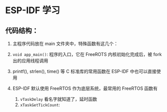 # ESP-IDF 学习


## 代码结构：

1. 主程序代码放在 main 文件夹中，特殊函数有这几个：

1. `void app_main()`: 程序的入口，它在 FreeROTS 内核初始化完成后，被 fork 出的应用线程调用
2. printf(), strlen(), time() 等 C 标准库的常用函数在 ESP-IDF 中也可以直接使用
3. ESP-IDF 默认使用 FreeRTOS 作为底层系统，最常用的 FreeRTOS 函数有
   1. `vTaskDelay` 看名字就知道了，延时函数
   2. `xTaskGetTickCount`: 



